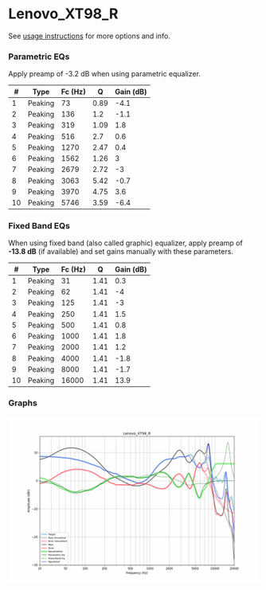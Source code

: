 # Lenovo_XT98_R
See [usage instructions](https://github.com/jaakkopasanen/AutoEq#usage) for more options and info.

### Parametric EQs
Apply preamp of -3.2 dB when using parametric equalizer.

|   # | Type    |   Fc (Hz) |    Q |   Gain (dB) |
|-----|---------|-----------|------|-------------|
|   1 | Peaking |        73 | 0.89 |        -4.1 |
|   2 | Peaking |       136 | 1.2  |        -1.1 |
|   3 | Peaking |       319 | 1.09 |         1.8 |
|   4 | Peaking |       516 | 2.7  |         0.6 |
|   5 | Peaking |      1270 | 2.47 |         0.4 |
|   6 | Peaking |      1562 | 1.26 |         3   |
|   7 | Peaking |      2679 | 2.72 |        -3   |
|   8 | Peaking |      3063 | 5.42 |        -0.7 |
|   9 | Peaking |      3970 | 4.75 |         3.6 |
|  10 | Peaking |      5746 | 3.59 |        -6.4 |

### Fixed Band EQs
When using fixed band (also called graphic) equalizer, apply preamp of **-13.8 dB** (if available) and set gains manually with these parameters.

|   # | Type    |   Fc (Hz) |    Q |   Gain (dB) |
|-----|---------|-----------|------|-------------|
|   1 | Peaking |        31 | 1.41 |         0.3 |
|   2 | Peaking |        62 | 1.41 |        -4   |
|   3 | Peaking |       125 | 1.41 |        -3   |
|   4 | Peaking |       250 | 1.41 |         1.5 |
|   5 | Peaking |       500 | 1.41 |         0.8 |
|   6 | Peaking |      1000 | 1.41 |         1.8 |
|   7 | Peaking |      2000 | 1.41 |         1.2 |
|   8 | Peaking |      4000 | 1.41 |        -1.8 |
|   9 | Peaking |      8000 | 1.41 |        -1.7 |
|  10 | Peaking |     16000 | 1.41 |        13.9 |

### Graphs
![](./Lenovo_XT98_R.png)
